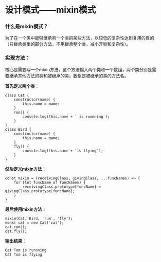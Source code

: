 # 设计模式——mixin模式

### 什么是mixin模式？

为了在一个类中能够继承另一个类的某些方法，以较低的复杂性达到复用的目的（只继承类里的部分方法，不用继承整个类，减小开销和复杂性）。

### 实现方法：

核心是需要写一个mixin方法，这个方法输入两个类和一个数组，两个类分别是需要继承其他方法的类和被继承的类，数组是被继承的类的方法名。

**首先定义两个类**：

```
class Cat {
    constructor(name) {
        this.name = name;
    }
    run() {
        console.log(this.name + ` is runnning`);
    }
}
class Bird {
    constructor(name) {
        this.name = name;
    }
    fly() {
        console.log(this.name + `is flying`);
    }
}
```

**然后定义mixin方法**：

```
const mixin = (receivingClass, givingClass, ...funcNames) => {
    for (let funcName of funcNames) {
        receivingClass.prototype[funcName] = givingClass.prototype[funcName];
    }   
}
```

**最后使用mixin方法**：

```
mixin(Cat, Bird, 'run', 'fly');
const cat = new Cat('cat');
cat.run();
cat.fly();
```

**输出结果**：

```
Cat Tom is runnning
Cat Tom is flying
```